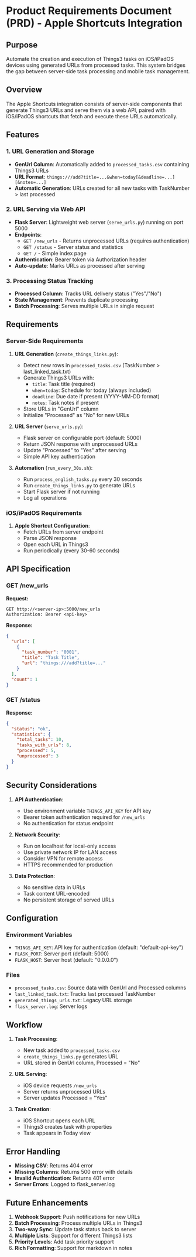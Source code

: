 # Product Requirements Document (PRD) - Apple Shortcuts Integration

## Purpose
Automate the creation and execution of Things3 tasks on iOS/iPadOS devices using generated URLs from processed tasks. This system bridges the gap between server-side task processing and mobile task management.

## Overview
The Apple Shortcuts integration consists of server-side components that generate Things3 URLs and serve them via a web API, paired with iOS/iPadOS shortcuts that fetch and execute these URLs automatically.

## Features

### 1. URL Generation and Storage
- **GenUrl Column**: Automatically added to `processed_tasks.csv` containing Things3 URLs
- **URL Format**: `things:///add?title=...&when=today[&deadline=...][&notes=...]`
- **Automatic Generation**: URLs created for all new tasks with TaskNumber > last processed

### 2. URL Serving via Web API
- **Flask Server**: Lightweight web server (`serve_urls.py`) running on port 5000
- **Endpoints**:
  - `GET /new_urls` - Returns unprocessed URLs (requires authentication)
  - `GET /status` - Server status and statistics
  - `GET /` - Simple index page
- **Authentication**: Bearer token via Authorization header
- **Auto-update**: Marks URLs as processed after serving

### 3. Processing Status Tracking
- **Processed Column**: Tracks URL delivery status ("Yes"/"No")
- **State Management**: Prevents duplicate processing
- **Batch Processing**: Serves multiple URLs in single request

## Requirements

### Server-Side Requirements
1. **URL Generation** (`create_things_links.py`):
   - Detect new rows in `processed_tasks.csv` (TaskNumber > last_linked_task.txt)
   - Generate Things3 URLs with:
     - `title`: Task title (required)
     - `when=today`: Schedule for today (always included)
     - `deadline`: Due date if present (YYYY-MM-DD format)
     - `notes`: Task notes if present
   - Store URLs in "GenUrl" column
   - Initialize "Processed" as "No" for new URLs

2. **URL Server** (`serve_urls.py`):
   - Flask server on configurable port (default: 5000)
   - Return JSON response with unprocessed URLs
   - Update "Processed" to "Yes" after serving
   - Simple API key authentication

3. **Automation** (`run_every_30s.sh`):
   - Run `process_english_tasks.py` every 30 seconds
   - Run `create_things_links.py` to generate URLs
   - Start Flask server if not running
   - Log all operations

### iOS/iPadOS Requirements
1. **Apple Shortcut Configuration**:
   - Fetch URLs from server endpoint
   - Parse JSON response
   - Open each URL in Things3
   - Run periodically (every 30-60 seconds)

## API Specification

### GET /new_urls
**Request:**
```
GET http://<server-ip>:5000/new_urls
Authorization: Bearer <api-key>
```

**Response:**
```json
{
  "urls": [
    {
      "task_number": "0001",
      "title": "Task Title",
      "url": "things:///add?title=..."
    }
  ],
  "count": 1
}
```

### GET /status
**Response:**
```json
{
  "status": "ok",
  "statistics": {
    "total_tasks": 10,
    "tasks_with_urls": 8,
    "processed": 5,
    "unprocessed": 3
  }
}
```

## Security Considerations

1. **API Authentication**:
   - Use environment variable `THINGS_API_KEY` for API key
   - Bearer token authentication required for `/new_urls`
   - No authentication for status endpoint

2. **Network Security**:
   - Run on localhost for local-only access
   - Use private network IP for LAN access
   - Consider VPN for remote access
   - HTTPS recommended for production

3. **Data Protection**:
   - No sensitive data in URLs
   - Task content URL-encoded
   - No persistent storage of served URLs

## Configuration

### Environment Variables
- `THINGS_API_KEY`: API key for authentication (default: "default-api-key")
- `FLASK_PORT`: Server port (default: 5000)
- `FLASK_HOST`: Server host (default: "0.0.0.0")

### Files
- `processed_tasks.csv`: Source data with GenUrl and Processed columns
- `last_linked_task.txt`: Tracks last processed TaskNumber
- `generated_things_urls.txt`: Legacy URL storage
- `flask_server.log`: Server logs

## Workflow

1. **Task Processing**:
   - New task added to `processed_tasks.csv`
   - `create_things_links.py` generates URL
   - URL stored in GenUrl column, Processed = "No"

2. **URL Serving**:
   - iOS device requests `/new_urls`
   - Server returns unprocessed URLs
   - Server updates Processed = "Yes"

3. **Task Creation**:
   - iOS Shortcut opens each URL
   - Things3 creates task with properties
   - Task appears in Today view

## Error Handling

- **Missing CSV**: Returns 404 error
- **Missing Columns**: Returns 500 error with details
- **Invalid Authentication**: Returns 401 error
- **Server Errors**: Logged to flask_server.log

## Future Enhancements

1. **Webhook Support**: Push notifications for new URLs
2. **Batch Processing**: Process multiple URLs in Things3
3. **Two-way Sync**: Update task status back to server
4. **Multiple Lists**: Support for different Things3 lists
5. **Priority Levels**: Add task priority support
6. **Rich Formatting**: Support for markdown in notes 